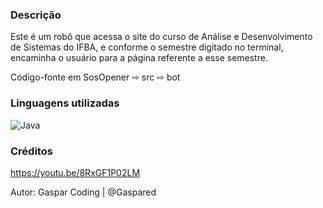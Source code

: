 ### Descrição

Este é um robô que acessa o site do curso de Análise e Desenvolvimento de Sistemas do IFBA, e conforme o semestre digitado no terminal, encaminha o usuário para a página referente a esse semestre.

Código-fonte em SosOpener ⇨ src ⇨ bot

### Linguagens utilizadas

![Java](https://img.shields.io/badge/Java-ED8B00?style=for-the-badge&logo=java&logoColor=white)

### Créditos

https://youtu.be/8RxGF1P02LM

Autor: Gaspar Coding | @Gaspared
